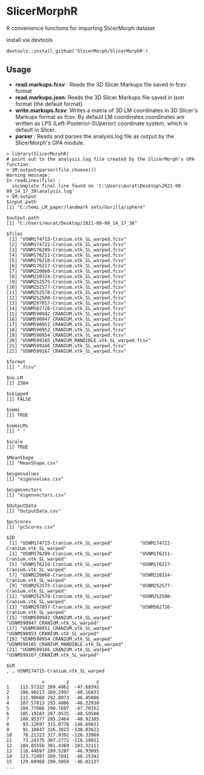 # SlicerMorphR
R convenience functions for importing SlicerMorph dataset

install via devtools

`devtools::install_github('SlicerMorph/SlicerMorphR')`


## Usage

* __read.markups.fcsv__ : Reads the 3D Slicer Markups file saved in fcsv format
* __read.markups.json__:  Reads the 3D Slicer Markups file saved in json format (the default format)
* __write.markups.fcsv__: Writes a matrix of 3D LM coordinates in 3D Slicer's Markups format as fcsv. By default LM coordinates coordinates are written as LPS (Left-Posterior-SUperior) coordinate system, which is default in Slicer.
* __parser__ : Reads and parses the analysis.log file as output by the SlicerMorph's GPA module.  

```
> library(SlicerMorphR)
# point out to the analysis.log file created by the SlicerMorph's GPA function. 
> SM.output=parser(file.choose())
Warning message:
In readLines(file) :
  incomplete final line found on 'C:\Users\murat\Desktop\2021-08-09_14_17_38\analysis.log'
> SM.output
$input.path
[1] "C:/Semi_LM_paper/landmark sets/Gorilla/sphere"

$output.path
[1] "C:/Users/murat/Desktop/2021-08-09_14_17_38"

$files
 [1] "USNM174715-Cranium.vtk_SL_warped.fcsv"         
 [2] "USNM174722-Cranium.vtk_SL_warped.fcsv"         
 [3] "USNM176209-Cranium.vtk_SL_warped.fcsv"         
 [4] "USNM176211-Cranium.vtk_SL_warped.fcsv"         
 [5] "USNM176216-Cranium.vtk_SL_warped.fcsv"         
 [6] "USNM176217-Cranium.vtk_SL_warped.fcsv"         
 [7] "USNM220060-Cranium.vtk_SL_warped.fcsv"         
 [8] "USNM220324-Cranium.vtk_SL_warped.fcsv"         
 [9] "USNM252575-Cranium.vtk_SL_warped.fcsv"         
[10] "USNM252577-Cranium.vtk_SL_warped.fcsv"         
[11] "USNM252578-Cranium.vtk_SL_warped.fcsv"         
[12] "USNM252580-Cranium.vtk_SL_warped.fcsv"         
[13] "USNM297857-Cranium.vtk_SL_warped.fcsv"         
[14] "USNM582726-Cranium.vtk_SL_warped.fcsv"         
[15] "USNM590942_CRANIUM.vtk_SL_warped.fcsv"         
[16] "USNM590947_CRANIUM.vtk_SL_warped.fcsv"         
[17] "USNM590951_CRANIUM.vtk_SL_warped.fcsv"         
[18] "USNM590953_CRANIUM.vtk_SL_warped.fcsv"         
[19] "USNM590954_CRANIUM.vtk_SL_warped.fcsv"         
[20] "USNM599165_CRANIUM_MANDIBLE.vtk_SL_warped.fcsv"
[21] "USNM599166_CRANIUM.vtk_SL_warped.fcsv"         
[22] "USNM599167_CRANIUM.vtk_SL_warped.fcsv"         

$format
[1] ".fcsv"

$no.LM
[1] 2304

$skipped
[1] FALSE

$semi
[1] TRUE

$semiLMs
[1] " "

$scale
[1] TRUE

$MeanShape
[1] "MeanShape.csv"

$eigenvalues
[1] "eigenvalues.csv"

$eigenvectors
[1] "eigenvectors.csv"

$OutputData
[1] "OutputData.csv"

$pcScores
[1] "pcScores.csv"

$ID
 [1] "USNM174715-Cranium.vtk_SL_warped"          "USNM174722-Cranium.vtk_SL_warped"         
 [3] "USNM176209-Cranium.vtk_SL_warped"          "USNM176211-Cranium.vtk_SL_warped"         
 [5] "USNM176216-Cranium.vtk_SL_warped"          "USNM176217-Cranium.vtk_SL_warped"         
 [7] "USNM220060-Cranium.vtk_SL_warped"          "USNM220324-Cranium.vtk_SL_warped"         
 [9] "USNM252575-Cranium.vtk_SL_warped"          "USNM252577-Cranium.vtk_SL_warped"         
[11] "USNM252578-Cranium.vtk_SL_warped"          "USNM252580-Cranium.vtk_SL_warped"         
[13] "USNM297857-Cranium.vtk_SL_warped"          "USNM582726-Cranium.vtk_SL_warped"         
[15] "USNM590942_CRANIUM.vtk_SL_warped"          "USNM590947_CRANIUM.vtk_SL_warped"         
[17] "USNM590951_CRANIUM.vtk_SL_warped"          "USNM590953_CRANIUM.vtk_SL_warped"         
[19] "USNM590954_CRANIUM.vtk_SL_warped"          "USNM599165_CRANIUM_MANDIBLE.vtk_SL_warped"
[21] "USNM599166_CRANIUM.vtk_SL_warped"          "USNM599167_CRANIUM.vtk_SL_warped"         

$LM
, , USNM174715-Cranium.vtk_SL_warped

             x        y          z
1    113.57322 289.4062  -47.68592
2    108.90213 289.2997  -48.16833
3    111.90668 292.8073  -46.45086
4    107.57013 293.4006  -46.32930
5    104.77066 290.7697  -47.70352
6    105.19183 287.0535  -48.59508
7    108.95377 285.2464  -48.92385
8     93.12697 315.0776 -146.69631
9     91.10847 326.3815 -130.82622
10    78.21323 327.9392 -126.33089
11    73.24375 307.2772 -116.18021
12   104.85556 301.4360 -103.32111
13   118.44697 289.5207  -46.93095
14   123.72807 289.7841  -46.25342
15   129.60968 290.5058  -46.02137
...
```
